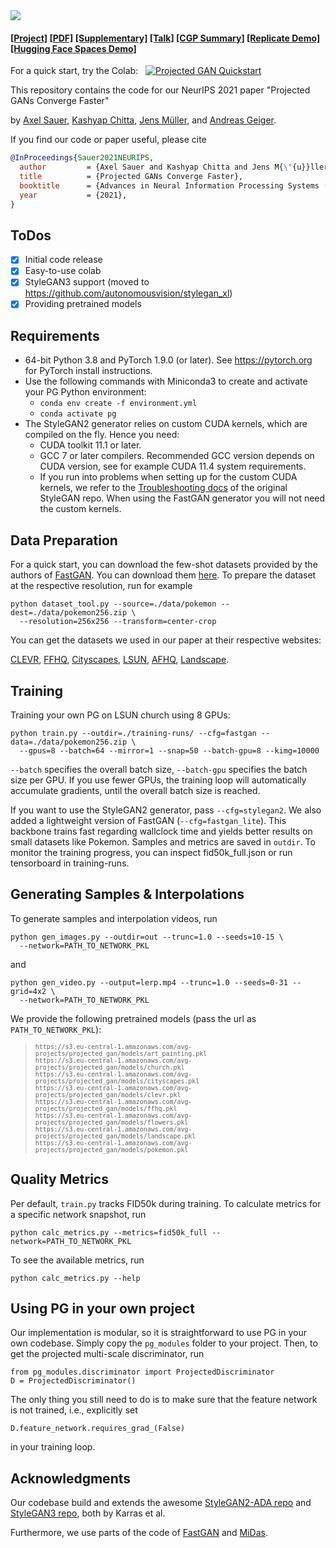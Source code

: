 <img src="media/banner.png">

#### [[Project]](https://sites.google.com/view/projected-gan/) [[PDF]](http://www.cvlibs.net/publications/Sauer2021NEURIPS.pdf) [[Supplementary]](http://www.cvlibs.net/publications/Sauer2021NEURIPS_supplementary.pdf) [[Talk]](https://recorder-v3.slideslive.com/#/share?share=50538&s=bf7a6393-410c-49d9-8edf-c61fa486c354) [[CGP Summary]](https://www.casualganpapers.com/data-efficient-fast-gan-training-small-datasets/ProjectedGAN-explained.html) [[Replicate Demo]](https://replicate.com/xl-sr/projected_gan) [[Hugging Face Spaces Demo]](https://huggingface.co/spaces/autonomousvision/projected_gan)

For a quick start, try the Colab: &nbsp; [![Projected GAN Quickstart](https://colab.research.google.com/assets/colab-badge.svg)](https://colab.research.google.com/github/xl-sr/projected_gan/blob/main/projected_gan.ipynb)

This repository contains the code for our NeurIPS 2021 paper "Projected GANs Converge Faster"

by [Axel Sauer](https://axelsauer.com/), [Kashyap Chitta](https://kashyap7x.github.io/), [Jens Müller](https://hci.iwr.uni-heidelberg.de/users/jmueller), and [Andreas Geiger](http://www.cvlibs.net/).

If you find our code or paper useful, please cite
```bibtex
@InProceedings{Sauer2021NEURIPS,
  author         = {Axel Sauer and Kashyap Chitta and Jens M{\"{u}}ller and Andreas Geiger},
  title          = {Projected GANs Converge Faster},
  booktitle      = {Advances in Neural Information Processing Systems (NeurIPS)},
  year           = {2021},
}
```

## ToDos
- [x] Initial code release
- [x] Easy-to-use colab
- [x] StyleGAN3 support (moved  to https://github.com/autonomousvision/stylegan_xl)
- [x] Providing pretrained models

## Requirements ##
- 64-bit Python 3.8 and PyTorch 1.9.0 (or later). See https://pytorch.org for PyTorch install instructions.
- Use the following commands with Miniconda3 to create and activate your PG Python environment:
  - ```conda env create -f environment.yml```
  - ```conda activate pg```
- The StyleGAN2 generator relies on custom CUDA kernels, which are compiled on the fly. Hence you need:
  - CUDA toolkit 11.1 or later.
  - GCC 7 or later compilers. Recommended GCC version depends on CUDA version, see for example CUDA 11.4 system requirements.
  - If you run into problems when setting up for the custom CUDA kernels, we refer to the [Troubleshooting docs](https://github.com/NVlabs/stylegan3/blob/main/docs/troubleshooting.md#why-is-cuda-toolkit-installation-necessary) of the original StyleGAN repo. When using the FastGAN generator you will not need the custom kernels.

## Data Preparation ##
For a quick start, you can download the few-shot datasets provided by the authors of [FastGAN](https://github.com/odegeasslbc/FastGAN-pytorch). You can download them [here](https://drive.google.com/file/d/1aAJCZbXNHyraJ6Mi13dSbe7pTyfPXha0/view). To prepare the dataset at the respective resolution, run for example
```
python dataset_tool.py --source=./data/pokemon --dest=./data/pokemon256.zip \
  --resolution=256x256 --transform=center-crop
```
You can get the datasets we used in our paper at their respective websites: 

[CLEVR](https://cs.stanford.edu/people/jcjohns/clevr/), [FFHQ](https://github.com/NVlabs/ffhq-dataset), [Cityscapes](https://www.cityscapes-dataset.com/), [LSUN](https://github.com/fyu/lsun), [AFHQ](https://github.com/clovaai/stargan-v2), [Landscape](https://www.kaggle.com/arnaud58/landscape-pictures).

## Training ##

Training your own PG on LSUN church using 8 GPUs:
```
python train.py --outdir=./training-runs/ --cfg=fastgan --data=./data/pokemon256.zip \
  --gpus=8 --batch=64 --mirror=1 --snap=50 --batch-gpu=8 --kimg=10000
```
```--batch``` specifies the overall batch size, ```--batch-gpu``` specifies the batch size per GPU.  If you use fewer GPUs, the training loop will automatically accumulate gradients, until the overall batch size is reached.

If you want to use the StyleGAN2 generator, pass ```--cfg=stylegan2```.
We also added a lightweight version of FastGAN (```--cfg=fastgan_lite```). This backbone trains fast regarding wallclock
time and yields better results on small datasets like Pokemon.
Samples and metrics are saved in ```outdir```. To monitor the training progress, you can inspect fid50k_full.json or run tensorboard in training-runs.

## Generating Samples & Interpolations ##

To generate samples and interpolation videos, run
```
python gen_images.py --outdir=out --trunc=1.0 --seeds=10-15 \
  --network=PATH_TO_NETWORK_PKL
```
and
```
python gen_video.py --output=lerp.mp4 --trunc=1.0 --seeds=0-31 --grid=4x2 \
  --network=PATH_TO_NETWORK_PKL
```

We provide the following pretrained models (pass the url as `PATH_TO_NETWORK_PKL`):
  > <sub>`https://s3.eu-central-1.amazonaws.com/avg-projects/projected_gan/models/art_painting.pkl`</sub><br>
  > <sub>`https://s3.eu-central-1.amazonaws.com/avg-projects/projected_gan/models/church.pkl`</sub><br>
  > <sub>`https://s3.eu-central-1.amazonaws.com/avg-projects/projected_gan/models/cityscapes.pkl`</sub><br>
  > <sub>`https://s3.eu-central-1.amazonaws.com/avg-projects/projected_gan/models/clevr.pkl`</sub><br>
  > <sub>`https://s3.eu-central-1.amazonaws.com/avg-projects/projected_gan/models/ffhq.pkl`</sub><br>
  > <sub>`https://s3.eu-central-1.amazonaws.com/avg-projects/projected_gan/models/flowers.pkl`</sub><br>
  > <sub>`https://s3.eu-central-1.amazonaws.com/avg-projects/projected_gan/models/landscape.pkl`</sub><br>
  > <sub>`https://s3.eu-central-1.amazonaws.com/avg-projects/projected_gan/models/pokemon.pkl`</sub><br>
  
## Quality Metrics ##
Per default, ```train.py``` tracks FID50k during training. To calculate metrics for a specific network snapshot, run

```
python calc_metrics.py --metrics=fid50k_full --network=PATH_TO_NETWORK_PKL
```

To see the available metrics, run
```
python calc_metrics.py --help
```

## Using PG in your own project ##

Our implementation is modular, so it is straightforward to use PG in your own codebase. Simply copy the ```pg_modules``` folder to your project.
Then, to get the projected multi-scale discriminator, run
```
from pg_modules.discriminator import ProjectedDiscriminator
D = ProjectedDiscriminator()
```
The only thing you still need to do is to make sure that the feature network is not trained, i.e., explicitly set
```
D.feature_network.requires_grad_(False)
```
in your training loop.

## Acknowledgments ##
Our codebase build and extends the awesome [StyleGAN2-ADA repo](https://github.com/NVlabs/stylegan2-ada-pytorch) and [StyleGAN3 repo](https://github.com/NVlabs/stylegan3), both by Karras et al.

Furthermore, we use parts of the code of [FastGAN](https://github.com/odegeasslbc/FastGAN-pytorch) and [MiDas](https://github.com/isl-org/MiDaS).
